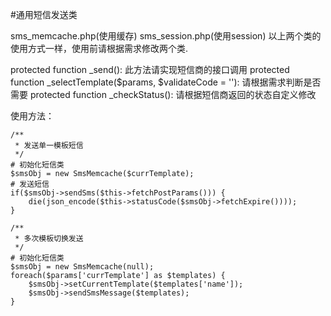 #通用短信发送类

sms_memcache.php(使用缓存)
sms_session.php(使用session)
以上两个类的使用方式一样，使用前请根据需求修改两个类.

protected function _send(): 此方法请实现短信商的接口调用
protected function _selectTemplate($params, $validateCode = ''): 请根据需求判断是否需要
protected function _checkStatus(): 请根据短信商返回的状态自定义修改

使用方法：
    
    /**
     * 发送单一模板短信
     */
    # 初始化短信类
    $smsObj = new SmsMemcache($currTemplate);
    # 发送短信
    if($smsObj->sendSms($this->fetchPostParams())) {
        die(json_encode($this->statusCode($smsObj->fetchExpire())));
    }

    /**
     * 多次模板切换发送
     */
    # 初始化短信类
    $smsObj = new SmsMemcache(null);
    foreach($params['currTemplate'] as $templates) {
        $smsObj->setCurrentTemplate($templates['name']);
        $smsObj->sendSmsMessage($templates);
    }
